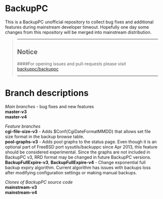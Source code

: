 BackupPC
========

This is a BackupPC unofficial repository to collect bug fixes and additional features during mainstream developer timeout. Hopefully one day some changes from this repository will be merged into mainstream distribution.

>---
>## Notice
>####For opening issues and pull-requests please visit [backuppc/backuppc](https://github.com/backuppc/backuppc) 
>
>---

Branch descriptions
========

_Main branches_ - bug fixes and new features    
**master-v3**    
**master-v4**

_Feature branches_    
**cgi-file-size-v3** - Adds $Conf{CgiDateFormatMMDD} that allows set file size format in the backup browse table.    
**pool-graphs-v3** - Adds pool graphs to the status page. Even though it is an optional part of FreeBSD port sysutils/backuppc since Apr 2013, this feature should be considered experimental. Since the graphs are not included in BackupPC v3, RRD format may be changed in future BackupPC versions.    
**BackupFullExpire-v3**, **BackupFullExpire-v4** - Change exponential full backup expiry algorithm. Current algorithm has issues with backups loss after modifying configuration settings or making manual backups.    

_Clones of BackupPC source code_    
**mainstream-v3**    
**mainstream-v4**
